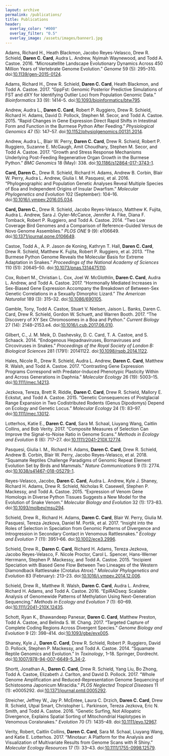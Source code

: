 ```yaml
---
layout: archive
permalink: /publications/
title: Publications
header:
  overlay_color: "#000"
  overlay_filter: "0.5"
  overlay_image: /assets/images/banner1.jpg
---
```


Adams, Richard H., Heath Blackmon, Jacobo Reyes-Velasco, Drew R.
Schield, **Daren C. Card**, Audra L. Andrew, Nyimah Waynewood, and Todd A.
Castoe. 2016. “Microsatellite Landscape Evolutionary Dynamics Across 450
Million Years of Vertebrate Genome Evolution.” *Genome* 59 (5): 295–310.
doi:[10.1139/gen-2015-0124](https://doi.org/10.1139/gen-2015-0124).

Adams, Richard H., Drew R. Schield, **Daren C. Card**, Heath Blackmon, and
Todd A. Castoe. 2017. “GppFst: Genomic Posterior Predictive Simulations
of FST and dXY for Identifying Outlier Loci from Population Genomic
Data.” *Bioinformatics* 33 (9): 1414–5.
doi:[10.1093/bioinformatics/btw795](https://doi.org/10.1093/bioinformatics/btw795).

Andrew, Audra L., **Daren C. Card**, Robert P. Ruggiero, Drew R. Schield,
Richard H. Adams, David D. Pollock, Stephen M. Secor, and Todd A.
Castoe. 2015. “Rapid Changes in Gene Expression Direct Rapid Shifts in
Intestinal Form and Function in the Burmese Python After Feeding.”
*Physiological Genomics* 47 (5): 147–57.
doi:[10.1152/physiolgenomics.00131.2014](https://doi.org/10.1152/physiolgenomics.00131.2014).

Andrew, Audra L., Blair W. Perry, **Daren C. Card**, Drew R. Schield, Robert
P. Ruggiero, Suzanne E. McGaugh, Amit Choudhary, Stephen M. Secor, and
Todd A. Castoe. 2017. “Growth and Stress Response Mechanisms Underlying
Post-Feeding Regenerative Organ Growth in the Burmese Python.” *BMC
Genomics* 18 (May): 338.
doi:[10.1186/s12864-017-3743-1](https://doi.org/10.1186/s12864-017-3743-1).

**Card, Daren C.**, Drew R. Schield, Richard H. Adams, Andrew B. Corbin,
Blair W. Perry, Audra L. Andrew, Giulia I. M. Pasquesi, et al. 2016.
“Phylogeographic and Population Genetic Analyses Reveal Multiple Species
of Boa and Independent Origins of Insular Dwarfism.” *Molecular
Phylogenetics and Evolution* 102 (September): 104–16.
doi:[10.1016/j.ympev.2016.05.034](https://doi.org/10.1016/j.ympev.2016.05.034).

**Card, Daren C.**, Drew R. Schield, Jacobo Reyes-Velasco, Matthew K.
Fujita, Audra L. Andrew, Sara J. Oyler-McCance, Jennifer A. Fike, Diana
F. Tomback, Robert P. Ruggiero, and Todd A. Castoe. 2014. “Two Low
Coverage Bird Genomes and a Comparison of Reference-Guided Versus de
Novo Genome Assemblies.” *PLOS ONE* 9 (9): e106649.
doi:[10.1371/journal.pone.0106649](https://doi.org/10.1371/journal.pone.0106649).

Castoe, Todd A., A. P. Jason de Koning, Kathryn T. Hall, **Daren C. Card**,
Drew R. Schield, Matthew K. Fujita, Robert P. Ruggiero, et al. 2013.
“The Burmese Python Genome Reveals the Molecular Basis for Extreme
Adaptation in Snakes.” *Proceedings of the National Academy of Sciences*
110 (51): 20645–50.
doi:[10.1073/pnas.1314475110](https://doi.org/10.1073/pnas.1314475110).

Cox, Robert M., Christian L. Cox, Joel W. McGlothlin, **Daren C. Card**,
Audra L. Andrew, and Todd A. Castoe. 2017. “Hormonally Mediated
Increases in Sex-Biased Gene Expression Accompany the Breakdown of
Between-Sex Genetic Correlations in a Sexually Dimorphic Lizard.” *The
American Naturalist* 189 (3): 315–32.
doi:[10.1086/690105](https://doi.org/10.1086/690105).

Gamble, Tony, Todd A. Castoe, Stuart V. Nielsen, Jaison L. Banks, Daren
C. Card, Drew R. Schield, Gordon W. Schuett, and Warren Booth. 2017.
“The Discovery of XY Sex Chromosomes in a Boa and Python.” *Current
Biology* 27 (14): 2148–2153.e4.
doi:[10.1016/j.cub.2017.06.010](https://doi.org/10.1016/j.cub.2017.06.010).

Gilbert, C., J. M. Meik, D. Dashevsky, D. C. Card, T. A. Castoe, and S.
Schaack. 2014. “Endogenous Hepadnaviruses, Bornaviruses and Circoviruses
in Snakes.” *Proceedings of the Royal Society of London B: Biological
Sciences* 281 (1791): 20141122.
doi:[10.1098/rspb.2014.1122](https://doi.org/10.1098/rspb.2014.1122).

Hales, Nicole R., Drew R. Schield, Audra L. Andrew, **Daren C. Card**,
Matthew R. Walsh, and Todd A. Castoe. 2017. “Contrasting Gene Expression
Programs Correspond with Predator-Induced Phenotypic Plasticity Within
and Across Generations in Daphnia.” *Molecular Ecology* 26 (19):
5003–15. doi:[10.1111/mec.14213](https://doi.org/10.1111/mec.14213).

Jezkova, Tereza, Brett R. Riddle, **Daren C. Card**, Drew R. Schield,
Mallory E. Eckstut, and Todd A. Castoe. 2015. “Genetic Consequences of
Postglacial Range Expansion in Two Codistributed Rodents (Genus
Dipodomys) Depend on Ecology and Genetic Locus.” *Molecular Ecology* 24
(1): 83–97. doi:[10.1111/mec.13012](https://doi.org/10.1111/mec.13012).

Lotterhos, Katie E., **Daren C. Card**, Sara M. Schaal, Liuyang Wang,
Caitlin Collins, and Bob Verity. 2017. “Composite Measures of Selection
Can Improve the Signal-to-Noise Ratio in Genome Scans.” *Methods in
Ecology and Evolution* 8 (6): 717–27.
doi:[10.1111/2041-210X.12774](https://doi.org/10.1111/2041-210X.12774).

Pasquesi, Giulia I. M., Richard H. Adams, **Daren C. Card**, Drew R.
Schield, Andrew B. Corbin, Blair W. Perry, Jacobo Reyes-Velasco, et al.
2018. “Squamate Reptiles Challenge Paradigms of Genomic Repeat Element
Evolution Set by Birds and Mammals.” *Nature Communications* 9 (1):
2774.
doi:[10.1038/s41467-018-05279-1](https://doi.org/10.1038/s41467-018-05279-1).

Reyes-Velasco, Jacobo, **Daren C. Card**, Audra L. Andrew, Kyle J. Shaney,
Richard H. Adams, Drew R. Schield, Nicholas R. Casewell, Stephen P.
Mackessy, and Todd A. Castoe. 2015. “Expression of Venom Gene Homologs
in Diverse Python Tissues Suggests a New Model for the Evolution of
Snake Venom.” *Molecular Biology and Evolution* 32 (1): 173–83.
doi:[10.1093/molbev/msu294](https://doi.org/10.1093/molbev/msu294).

Schield, Drew R., Richard H. Adams, **Daren C. Card**, Blair W. Perry,
Giulia M. Pasquesi, Tereza Jezkova, Daniel M. Portik, et al. 2017.
“Insight into the Roles of Selection in Speciation from Genomic Patterns
of Divergence and Introgression in Secondary Contact in Venomous
Rattlesnakes.” *Ecology and Evolution* 7 (11): 3951–66.
doi:[10.1002/ece3.2996](https://doi.org/10.1002/ece3.2996).

Schield, Drew R., **Daren C. Card**, Richard H. Adams, Tereza Jezkova,
Jacobo Reyes-Velasco, F. Nicole Proctor, Carol L. Spencer, Hans-Werner
Herrmann, Stephen P. Mackessy, and Todd A. Castoe. 2015. “Incipient
Speciation with Biased Gene Flow Between Two Lineages of the Western
Diamondback Rattlesnake (Crotalus Atrox).” *Molecular Phylogenetics and
Evolution* 83 (February): 213–23.
doi:[10.1016/j.ympev.2014.12.006](https://doi.org/10.1016/j.ympev.2014.12.006).

Schield, Drew R., Matthew R. Walsh, **Daren C. Card**, Audra L. Andrew,
Richard H. Adams, and Todd A. Castoe. 2016. “EpiRADseq: Scalable
Analysis of Genomewide Patterns of Methylation Using Next-Generation
Sequencing.” *Methods in Ecology and Evolution* 7 (1): 60–69.
doi:[10.1111/2041-210X.12435](https://doi.org/10.1111/2041-210X.12435).

Schott, Ryan K., Bhawandeep Panesar, **Daren C. Card**, Matthew Preston,
Todd A. Castoe, and Belinda S. W. Chang. 2017. “Targeted Capture of
Complete Coding Regions Across Divergent Species.” *Genome Biology and
Evolution* 9 (2): 398–414.
doi:[10.1093/gbe/evx005](https://doi.org/10.1093/gbe/evx005).

Shaney, Kyle J., **Daren C. Card**, Drew R. Schield, Robert P. Ruggiero,
David D. Pollock, Stephen P. Mackessy, and Todd A. Castoe. 2014.
“Squamate Reptile Genomics and Evolution.” In *Toxinology*, 1–18.
Springer, Dordrecht.
doi:[10.1007/978-94-007-6649-5\_34-2](https://doi.org/10.1007/978-94-007-6649-5_34-2).

Shortt, Jonathan A., **Daren C. Card**, Drew R. Schield, Yang Liu, Bo Zhong,
Todd A. Castoe, Elizabeth J. Carlton, and David D. Pollock. 2017. “Whole
Genome Amplification and Reduced-Representation Genome Sequencing of
Schistosoma Japonicum Miracidia.” *PLOS Neglected Tropical Diseases* 11
(1): e0005292.
doi:[10.1371/journal.pntd.0005292](https://doi.org/10.1371/journal.pntd.0005292).

Streicher, Jeffrey W., Jay P. McEntee, Laura C. Drzich, **Daren C. Card**,
Drew R. Schield, Utpal Smart, Christopher L. Parkinson, Tereza Jezkova,
Eric N. Smith, and Todd A. Castoe. 2016. “Genetic Surfing, Not
Allopatric Divergence, Explains Spatial Sorting of Mitochondrial
Haplotypes in Venomous Coralsnakes.” *Evolution* 70 (7): 1435–49.
doi:[10.1111/evo.12967](https://doi.org/10.1111/evo.12967).

Verity, Robert, Caitlin Collins, **Daren C. Card**, Sara M. Schaal, Liuyang
Wang, and Katie E. Lotterhos. 2017. “Minotaur: A Platform for the
Analysis and Visualization of Multivariate Results from Genome Scans
with R Shiny.” *Molecular Ecology Resources* 17 (1): 33–43.
doi:[10.1111/1755-0998.12579](https://doi.org/10.1111/1755-0998.12579).
